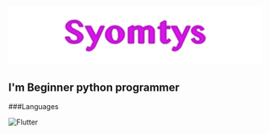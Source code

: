 ![Syomtys](https://github.com/Syomtys/Syomtys/blob/main/syomtys.png)


## I'm Beginner python programmer


###Languages 

![Flutter](https://img.shields.io/endpoint?url=?python=&logo=appveyor)
